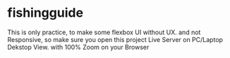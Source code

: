 # fishingguide

This is only practice, to make some flexbox UI without UX. and not Responsive, so make sure you open this project Live Server on PC/Laptop Dekstop View. with 100% Zoom on your Browser
